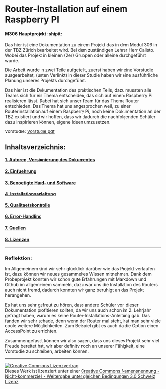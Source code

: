 # Router-Installation auf einem Raspberry PI
#### M306 Hauptprojekt :shipit:

Das hier ist eine Dokumentation zu einem Projekt das in dem Modul 306 in der TBZ Zürich bearbeitet wird. Bei dem zuständigen Lehrer Herr Calisto. Wobei das Projekt in 	kleinen (2er) Gruppen oder alleine durchgeführt wurde. 

Die Arbeit wurde in zwei Teile aufgeteilt, zuerst haben wir eine Vorstudie ausgearbeitet, (unten Verlinkt) in dieser Studie haben wir eine ausführliche Planung unseres Projekts durchgeführt.

Das hier ist die Dokumentation des praktischen Teils, dazu mussten alle Teams sich für ein Thema entscheiden, das sich auf einem Raspberry Pi realisieren lässt. Dabei 	hat sich unser Team  für das Thema Router entschieden. 
Das Thema hat uns angesprochen weil, zu einer Routerinstallation auf einem Raspberry Pi, noch keine Dokumentation an der TBZ existiert und wir hoffen, dass wir dadurch die nachfolgenden Schüler dazu inspirieren können, eigene Ideen umzusetzen. 

Vorstudie: [Vorstudie.pdf](https://github.com/FalcKat/WS_Router/files/7416091/Vorstudie.pdf)

## Inhaltsverzeichnis:

#### [1. Autoren, Versionierung des Dokumentes](M306Router/Autoren.md "1. Autoren, Versionierung des Dokumentes ")

#### [2. Einfuehrung](M306Router/Einfuehrung.md "2. Einfuehrung ")

#### [3. Benoetigte Hard- und Software](M306Router/Hardware.md  "3. Benoetigte Hard- und Software" )
	
#### [4. Installationsanleitung](M306Router/Installationsanleitung.md "4. Installationsanleitung")

#### [5. Qualitaetskontrolle](M306Router/Qualitaetskontrolle.md "5. Qualitaetskontrolle")

#### [6. Error-Handling](M306Router/Error-Handling.md  "6. Error-Handling ")

#### [7. Quellen](M306Router/Quellen.md "7. Quellen")

#### [8. Lizenzen](M306Router/Lizenz.md "8. Lizenzen" )
 

-----
### Reflektion: 
Im Allgemeinem sind wir sehr glücklich darüber wie das Projekt verlaufen ist, dazu können wir neues gesammeltes Wissen mitnehmen. Dank dem Probeprojekt konnten wir schon gute Erfahrungen mit Markdown und Github im allgemeinem sammeln, dazu war uns die Installation des Routers auch nicht fremd, dadurch konnten wir ganz beruhigt an das Projekt herangehen. 

Es hat uns sehr gefreut zu hören, dass andere Schüler von dieser Dokumentation profitieren sollten, da wir uns auch schon im 2. Lehrjahr gefragt haben, warum es keine Router-Installations-Anleitung gab. Das fanden wir sehr schade, denn wenn der Router mal steht, hat man sehr viele coole weitere Möglichkeiten. Zum Beispiel gibt es auch da die Option einen AccessPoint zu errichten. 

Zusammengefasst können wir also sagen, dass uns dieses Projekt sehr viel Freude bereitet hat, wir aber definitv noch an unserer Fähigkeit, eine Vorstudie zu schreiben, arbeiten können. 
- - -

<a rel="license" href="http://creativecommons.org/licenses/by-nc-sa/3.0/ch/"><img alt="Creative Commons Lizenzvertrag" style="border-width:0" src="https://i.creativecommons.org/l/by-nc-sa/3.0/ch/88x31.png" /></a><br />Dieses Werk ist lizenziert unter einer <a rel="license" href="http://creativecommons.org/licenses/by-nc-sa/3.0/ch/">Creative Commons Namensnennung - Nicht-kommerziell - Weitergabe unter gleichen Bedingungen 3.0 Schweiz Lizenz</a>
